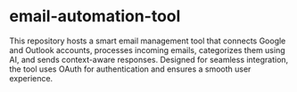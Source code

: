 # email-automation-tool
This repository hosts a smart email management tool that connects Google and Outlook accounts, processes incoming emails, categorizes them using AI, and sends context-aware responses. Designed for seamless integration, the tool uses OAuth for authentication and ensures a smooth user experience.
